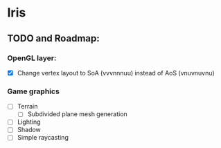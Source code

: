 # Iris

## TODO and Roadmap:
### OpenGL layer:
- [x] Change vertex layout to SoA (vvvnnnuu) instead of AoS (vnuvnuvnu)
### Game graphics
- [ ] Terrain
    - [ ] Subdivided plane mesh generation
- [ ] Lighting
- [ ] Shadow
- [ ] Simple raycasting